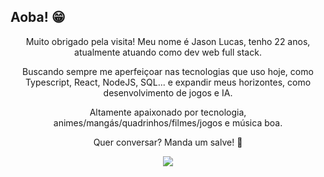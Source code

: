 ## Aoba! 😁
<div align="center">
  <p>Muito obrigado pela visita! Meu nome é Jason Lucas, tenho 22 anos, atualmente atuando como dev web full stack.</p>
  <p>Buscando sempre me aperfeiçoar nas tecnologias que uso hoje, como Typescript, React, NodeJS, SQL... e expandir meus horizontes, como desenvolvimento de jogos e IA.</p>
  <p>Altamente apaixonado por tecnologia, animes/mangás/quadrinhos/filmes/jogos e música boa.</p>
  <p>Quer conversar? Manda um salve! 🤗</p>
  <div style='width:100px; height: 100px;'>
    <img src='https://c.tenor.com/FpaDM99g9BUAAAAM/courage-the-cowardly-dog-coding.gif' />
  </div>
</div>
